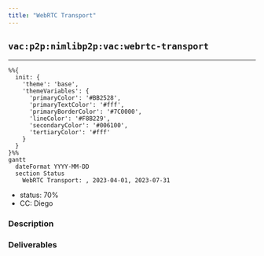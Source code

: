 ```yaml
---
title: "WebRTC Transport"
---
```

## `vac:p2p:nimlibp2p:vac:webrtc-transport`
---

```mermaid
%%{ 
  init: { 
    'theme': 'base', 
    'themeVariables': { 
      'primaryColor': '#BB2528', 
      'primaryTextColor': '#fff', 
      'primaryBorderColor': '#7C0000', 
      'lineColor': '#F8B229', 
      'secondaryColor': '#006100', 
      'tertiaryColor': '#fff' 
    } 
  } 
}%%
gantt
  dateFormat YYYY-MM-DD
  section Status
    WebRTC Transport: , 2023-04-01, 2023-07-31
```

- status: 70%
- CC: Diego

### Description


### Deliverables



